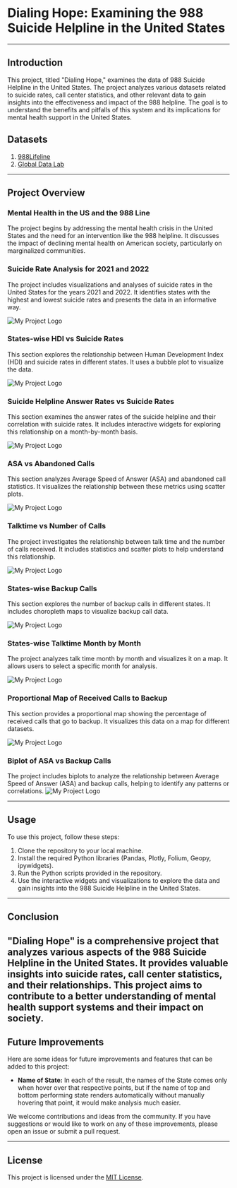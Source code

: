 # Dialing Hope: Examining the 988 Suicide Helpline in the United States

---

## Introduction

This project, titled "Dialing Hope," examines the data of 988 Suicide Helpline in the United States. The project analyzes various datasets related to suicide rates, call center statistics, 
and other relevant data to gain insights into the effectiveness and impact of the 988 helpline. The goal is to understand the benefits and pitfalls of this system and its implications for 
mental health support in the United States.


## Datasets

1. [988Lifeline](https://988lifeline.org/our-network/)
2. [Global Data Lab](https://globaldatalab.org/shdi/table/shdi/USA/)

---

## Project Overview

### Mental Health in the US and the 988 Line

The project begins by addressing the mental health crisis in the United States and the need for an intervention like the 988 helpline. It discusses the impact of declining mental health on 
American society, particularly on marginalized communities.

### Suicide Rate Analysis for 2021 and 2022

The project includes visualizations and analyses of suicide rates in the United States for the years 2021 and 2022. It identifies states with the highest and lowest suicide rates and presents 
the data in an informative way.  

![My Project Logo](Results/1.png)


### States-wise HDI vs Suicide Rates

This section explores the relationship between Human Development Index (HDI) and suicide rates in different states. It uses a bubble plot to visualize the data.  

![My Project Logo](Results/2.png)

### Suicide Helpline Answer Rates vs Suicide Rates

This section examines the answer rates of the suicide helpline and their correlation with suicide rates. It includes interactive widgets for exploring this relationship on a month-by-month basis.  

![My Project Logo](Results/3.png)

### ASA vs Abandoned Calls

This section analyzes Average Speed of Answer (ASA) and abandoned call statistics. It visualizes the relationship between these metrics using scatter plots.  

![My Project Logo](Results/4.png)

### Talktime vs Number of Calls

The project investigates the relationship between talk time and the number of calls received. It includes statistics and scatter plots to help understand this relationship.  

![My Project Logo](Results/5.png)

### States-wise Backup Calls

This section explores the number of backup calls in different states. It includes choropleth maps to visualize backup call data.  

![My Project Logo](Results/6.png)

### States-wise Talktime Month by Month

The project analyzes talk time month by month and visualizes it on a map. It allows users to select a specific month for analysis.  

![My Project Logo](Results/7.png)

### Proportional Map of Received Calls to Backup

This section provides a proportional map showing the percentage of received calls that go to backup. It visualizes this data on a map for different datasets.  

![My Project Logo](Results/8.png)

### Biplot of ASA vs Backup Calls

The project includes biplots to analyze the relationship between Average Speed of Answer (ASA) and backup calls, helping to identify any patterns or correlations.
![My Project Logo](Results/9.png)

---

## Usage

To use this project, follow these steps:

1. Clone the repository to your local machine.
2. Install the required Python libraries (Pandas, Plotly, Folium, Geopy, ipywidgets).
3. Run the Python scripts provided in the repository.
4. Use the interactive widgets and visualizations to explore the data and gain insights into the 988 Suicide Helpline in the United States.

---

## Conclusion

"Dialing Hope" is a comprehensive project that analyzes various aspects of the 988 Suicide Helpline in the United States. It provides valuable insights into suicide rates, call center statistics,
and their relationships. This project aims to contribute to a better understanding of mental health support systems and their impact on society.
---
## Future Improvements

Here are some ideas for future improvements and features that can be added to this project:

- **Name of State:** In each of the result, the names of the State comes only when hover over that respective points, but if the name of top and bottom performing state renders automatically without manually hovering that point, it would make analysis much easier.

We welcome contributions and ideas from the community. If you have suggestions or would like to work on any of these improvements, please open an issue or submit a pull request.


---

## License

This project is licensed under the [MIT License](LICENSE).
